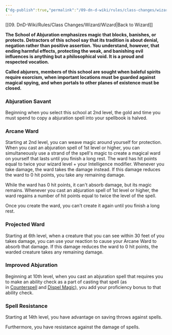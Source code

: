 ```yaml
---
{"dg-publish":true,"permalink":"/09-dn-d-wiki/rules/class-changes/wizard/school-of-abjuration/","tags":["subclass","wizard"]}
---
```


[[09. DnD-Wiki/Rules/Class Changes/Wizard/Wizard\|Back to Wizard]]

**The School of Abjuration emphasizes magic that blocks, banishes, or protects. Detractors of this school say that its tradition is about denial, negation rather than positive assertion. You understand, however, that ending harmful effects, protecting the weak, and banishing evil influences is anything but a philosophical void. It is a proud and respected vocation.**

**Called abjurers, members of this school are sought when baleful spirits require exorcism, when important locations must be guarded against magical spying, and when portals to other planes of existence must be closed.**


### Abjuration Savant
Beginning when you select this school at 2nd level, the gold and time you must spend to copy a abjuration spell into your spellbook is halved.

### Arcane Ward
Starting at 2nd level, you can weave magic around yourself for protection. When you cast an abjuration spell of 1st level or higher, you can simultaneously use a strand of the spell's magic to create a magical ward on yourself that lasts until you finish a long rest. The ward has hit points equal to twice your wizard level + your Intelligence modifier. Whenever you take damage, the ward takes the damage instead. If this damage reduces the ward to 0 hit points, you take any remaining damage.

While the ward has 0 hit points, it can't absorb damage, but its magic remains. Whenever you cast an abjuration spell of 1st level or higher, the ward regains a number of hit points equal to twice the level of the spell.

Once you create the ward, you can't create it again until you finish a long rest.

### Projected Ward
Starting at 6th level, when a creature that you can see within 30 feet of you takes damage, you can use your reaction to cause your Arcane Ward to absorb that damage. If this damage reduces the ward to 0 hit points, the warded creature takes any remaining damage.

### Improved Abjuration
Beginning at 10th level, when you cast an abjuration spell that requires you to make an ability check as a part of casting that spell (as in [Counterspell](http://dnd5e.wikidot.com/spell:counterspell) and [Dispel Magic](http://dnd5e.wikidot.com/spell:dispel-magic)), you add your proficiency bonus to that ability check.

### Spell Resistance

Starting at 14th level, you have advantage on saving throws against spells.

Furthermore, you have resistance against the damage of spells.